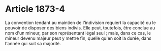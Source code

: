 # Article 1873-4

La convention tendant au maintien de l'indivision requiert la capacité ou le pouvoir de disposer des biens indivis.   Elle peut, toutefois, être conclue au nom d'un mineur, par son représentant légal seul ; mais, dans ce cas, le mineur devenu majeur peut y mettre fin, quelle qu'en soit la durée, dans l'année qui suit sa majorité.